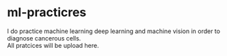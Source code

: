 # ml-practicres
I do practice machine learning deep learning and machine vision in order to diagnose cancerous cells.<br>
All pratcices will be upload here.
